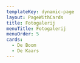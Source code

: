 ```yaml
---
templateKey: dynamic-page
layout: PageWithCards
title: Fotogalerij
menuTitle: Fotogalerij
menuOrder: 5
cards:
  - De Boom
  - De Kaars
---
```

